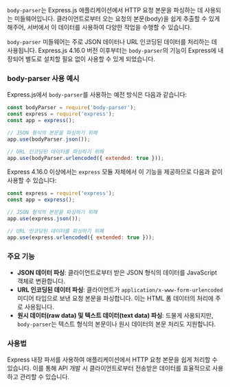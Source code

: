 `body-parser`는 Express.js 애플리케이션에서 HTTP 요청 본문을 파싱하는 데 사용되는 미들웨어입니다. 클라이언트로부터 오는 요청의 본문(body)을 쉽게 추출할 수 있게 해주어, 서버에서 이 데이터를 사용하여 다양한 작업을 수행할 수 있습니다.

`body-parser` 미들웨어는 주로 JSON 데이터나 URL 인코딩된 데이터를 처리하는 데 사용됩니다. Express.js 4.16.0 버전 이후부터는 `body-parser`의 기능이 Express에 내장되어 별도로 설치할 필요 없이 사용할 수 있게 되었습니다.

### body-parser 사용 예시

Express.js에서 `body-parser`를 사용하는 예전 방식은 다음과 같습니다:

```javascript
const bodyParser = require('body-parser');
const express = require('express');
const app = express();

// JSON 형식의 본문을 파싱하기 위해
app.use(bodyParser.json());

// URL 인코딩된 데이터를 파싱하기 위해
app.use(bodyParser.urlencoded({ extended: true }));
```

Express 4.16.0 이상에서는 `express` 모듈 자체에서 이 기능을 제공하므로 다음과 같이 사용할 수 있습니다:

```javascript
const express = require('express');
const app = express();

// JSON 형식의 본문을 파싱하기 위해
app.use(express.json());

// URL 인코딩된 데이터를 파싱하기 위해
app.use(express.urlencoded({ extended: true }));
```

### 주요 기능

- **JSON 데이터 파싱**: 클라이언트로부터 받은 JSON 형식의 데이터를 JavaScript 객체로 변환합니다.
- **URL 인코딩된 데이터 파싱**: 클라이언트가 `application/x-www-form-urlencoded` 미디어 타입으로 보낸 요청 본문을 파싱합니다. 이는 HTML 폼 데이터의 처리에 주로 사용됩니다.
- **원시 데이터(raw data) 및 텍스트 데이터(text data) 파싱**: 드물게 사용되지만, `body-parser`는 텍스트 형식의 본문이나 원시 데이터의 본문 처리도 지원합니다.

### 사용법

Express 내장 파서를 사용하여 애플리케이션에서 HTTP 요청 본문을 쉽게 처리할 수 있습니다. 이를 통해 API 개발 시 클라이언트로부터 전송받은 데이터를 효율적으로 사용하고 관리할 수 있습니다.